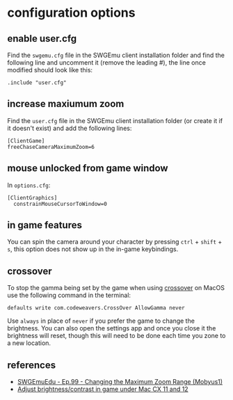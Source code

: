 # configuration options

## enable user.cfg
Find the `swgemu.cfg` file in the SWGEmu client installation folder and find the following line and uncomment it (remove the leading #), the line once modified should look like this:

```
.include "user.cfg"
```

## increase maxiumum zoom

Find the `user.cfg` file in the SWGEmu client installation folder (or create it if it doesn't exist) and add the following lines:

```
[ClientGame]
freeChaseCameraMaximumZoom=6
```

## mouse unlocked from game window

In `options.cfg`:

```
[ClientGraphics]
  constrainMouseCursorToWindow=0
```

## in game features

You can spin the camera around your character by pressing `ctrl` + `shift` + `s`, this option does not show up in the in-game keybindings.

## crossover

To stop the gamma being set by the game when using [crossover](https://www.codeweavers.com/crossover/) on MacOS use the following command in the terminal:

```
defaults write com.codeweavers.CrossOver AllowGamma never
```

Use `always` in place of `never` if you prefer the game to change the brightness. You can also open the settings app and once you close it the brightness will reset, though this will need to be done each time you zone to a new location.

## references

* [SWGEmuEdu - Ep.99 - Changing the Maximum Zoom Range (Mobyus1)](https://www.youtube.com/watch?v=-gZpskSlXhs)
* [Adjust brightness/contrast in game under Mac CX 11 and 12](https://www.codeweavers.com/compatibility/crossover/tips/deus-ex/adjust-brightness-contrast-in-game-under-mac-cx-11-and-12)
